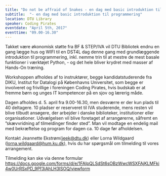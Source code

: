 ```yaml
---
title: "Do not be affraid of Snakes - en dag med basic introduktion til programmering"
subtitle:  "- en dag med basic introduktion til programmering"
location: DTU Library
speaker: Coding Pirates
eventdate: "April 5th, 2017"
eventtime: "09.00-16.30"
---
```


Takket være økonomisk støtte fra BF &  STEP/IVA vil DTU Bibliotek endnu en gang lægge hus og WIFI til en DST4L dag
denne gang med grundlæggende introduktion til programmering, inkl. nemme trin til at mestre de mest basale funktioner i værktøjet Python, - og det hele bliver krydret med masser af Hands-On træning.

Workshoppen afholdes af to instruktører, begge kandidatstuderende fra DIKU, Institut for Datalogi på Københavns Universitet, som begge  er involveret og frivillige i foreningen Coding Pirates, hvis budskab er at fremme børn og unges IT kompetencer på en sjov og lærerig måde.

Dagen afholdes d. 5. april fra 9.00-16.30, men desværre er der kun plads til 40 deltagere.
10 pladser er reserveret til IVA studerende, mens resten vil blive tilbudt ansøgere, der arbejder i danske biblioteker, institutioner eller organisationer.
Udvælgelsen vil blive foretaget af arrangørerne, såfremt en ”skævvridning af tilmeldinger finder sted”. Man vil modtage en endelig mail med bekræftelse og program for dagen ca. 10 dage før afholdelsen.

Kontakt Jeannette Ekstrøm(jeek@dtu.dk) eller Lorna Wildgaard (lorna.wildgaard@hum.ku.dk), hvis du har spørgsmål om tilmelding til vores arrangement.

Tilmelding kan ske via denne formular
[https://docs.google.com/forms/d/e/1FAIpQLSdSt6sOBzWwcWSXFAjKLMFki4w0UrRSxPD_9Pf3iAhLH3lSOQ/viewform ](https://docs.google.com/forms/d/e/1FAIpQLSdSt6sOBzWwcWSXFAjKLMFki4w0UrRSxPD_9Pf3iAhLH3lSOQ/viewform )

